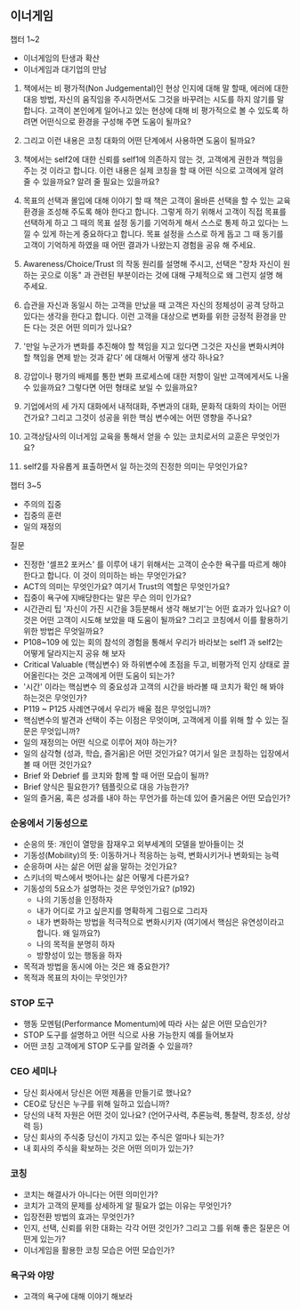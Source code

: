 ## 이너게임
챕터 1~2
- 이너게임의 탄생과 확산
- 이너게임과 대기업의 만남

1. 책에서는 비 평가적(Non Judgemental)인 현상 인지에 대해 말 할때, 에러에 대한 대응 방법, 자신의 움직임을 주시하면서도 그것을 바꾸려는 시도를 하지 않기를 말 합니다.
   고객이 본인에게 일어나고 있는 현상에 대해 비 평가적으로 볼 수 있도록 하려면 어떤식으로 환경을 구성해 주면 도움이 될까요? 

2. 그리고 이런 내용은 코칭 대화의 어떤 단계에서 사용하면 도움이 될까요?

3. 책에서는 self2에 대한 신뢰를 self1에 의존하지 않는 것, 고객에게 권한과 책임을 주는 것 이라고 합니다. 
   이런 내용은 실제 코칭을 할 때 어떤 식으로 고객에게 알려줄 수 있을까요? 알려 줄 필요는 있을까요?

4. 목표의 선택과 몰입에 대해 이야기 할 때 책은 고객이 올바른 선택을 할 수 있는 교육 환경을 조성해 주도록 해야 한다고 합니다. 
   그렇게 하기 위해서 고객이 직접 목표를 선택하게 하고 그 때의 목표 설정 동기를 기억하게 해서 스스로 통제 하고 있다는 느낄 수 있게 하는게 중요하다고 합니다.
   목표 설정을 스스로 하게 돕고 그 때 동기를 고객이 기억하게 하였을 때 어떤 결과가 나왔는지 경험을 공유 해 주세요.

5. Awareness/Choice/Trust 의 작동 원리를 설명해 주시고, 선택은 "장차 자신이 원하는 곳으로 이동" 과 관련된 부분이라는 것에 대해 구체적으로 왜 그런지 설명 해 주세요.

6. 습관을 자신과 동일시 하는 고객을 만났을 때 고객은 자신의 정체성이 공격 당하고 있다는 생각을 한다고 합니다. 이런 고객을 대상으로 변화를 위한 긍정적 환경을 만든 다는
   것은 어떤 의미가 있나요?

7. '만일 누군가가 변화를 추진해야 할 책임을 지고 있다면 그것은 자신을 변화시켜야 할 책임을 면제 받는 것과 같다' 에 대해서 어떻게 생각 하나요?

8. 강압이나 평가의 배제를 통한 변화 프로세스에 대한 저항이 일반 고객에게서도 나올 수 있을까요? 그렇다면 어떤 형태로 보일 수 있을까요?

9. 기업에서의 세 가지 대화에서 내적대화, 주변과의 대화, 문화적 대화의 차이는 어떤 건가요? 그리고 그것이 성공을 위한 핵심 변수에는 어떤 영향을 주나요?

10. 고객상담사의 이너게임 교육을 통해서 얻을 수 있는 코치로서의 교훈은 무엇인가요?

11. self2를 자유롭게 표출하면서 일 하는것의 진정한 의미는 무엇인가요?


챕터 3~5
- 주의의 집중
- 집중의 훈련
- 일의 재정의

질문
- 진정한 '셀프2 포커스' 를 이루어 내기 위해서는 고객이 순수한 욕구를 따르게 해야 한다고 합니다. 이 것이 의미하는 바는 무엇인가요?
- ACT의 의미는 무엇인가요? 여기서 Trust의 역할은 무엇인가요?
- 집중이 욕구에 지배당한다는 말은 무슨 의미 인가요?
- 시간관리 팁 '자신이 가진 시간을 3등분해서 생각 해보기'는 어떤 효과가 있나요? 이 것은 어떤 고객이 시도해 보았을 때 도움이 될까요? 그리고 코칭에서 이를 활용하기 위한 방법은 무엇일까요?
- P108~109 에 있는 회의 참석의 경험을 통해서 우리가 바라보는 self1 과 self2는 어떻게 달라지는지 공유 해 보자
- Critical Valuable (핵심변수) 와 하위변수에 초점을 두고, 비평가적 인지 상태로 끌어올린다는 것은 고객에게 어떤 도움이 되는가?
- '시간' 이라는 핵심변수 의 중요성과 고객의 시간을 바라볼 때 코치가 확인 해 봐야 하는것은 무엇인가?
- P119 ~ P125 사례연구에서 우리가 배울 점은 무엇입니까?
- 핵심변수의 발견과 선택이 주는 이점은 무엇이며, 고객에게 이를 위해 할 수 있는 질문은 무엇입니까?
- 일의 재정의는 어떤 식으로 이루어 져야 하는가?
- 일의 삼각형 (성과, 학습, 즐거움)은 어떤 것인가요? 여기서 일은 코칭하는 입장에서 볼 때 어떤 것인가요?
- Brief 와 Debrief 를 코치와 함께 할 때 어떤 모습이 될까?
- Brief 양식은 필요한가? 템플릿으로 대응 가능한가?
- 일의 즐거움, 혹은 성과를 내야 하는 무언가를 하는데 있어 즐거움은 어떤 모습인가?

### 순응에서 기동성으로
 * 순응의 뜻: 개인이 열망을 잠재우고 외부세계의 모델을 받아들이는 것
 * 기동성(Mobility)의 뜻: 이동하거나 적응하는 능력, 변화시키거나 변화되는 능력
 * 순응하며 사는 삶은 어떤 삶을 말하는 것인가요?
 * 스키너의 박스에서 벗어나는 삶은 어떻게 다른가요?
 * 기동성의 5요소가 설명하는 것은 무엇인가요? (p192)
   * 나의 기동성을 인정하자
   * 내가 어디로 가고 싶은지를 명확하게 그림으로 그리자
   * 내가 변화하는 방법을 적극적으로 변화시키자 (여기에서 핵심은 유연성이라고 합니다. 왜 일까요?)
   * 나의 목적을 분명히 하자
   * 방향성이 있는 행동을 하자
 * 목적과 방법을 동시에 아는 것은 왜 중요한가?
 * 목적과 목표의 차이는 무엇인가?
 
### STOP 도구
 * 행동 모멘텀(Performance Momentum)에 따라 사는 삶은 어떤 모습인가?
 * STOP 도구를 설명하고 어떤 식으로 사용 가능한지 예를 들어보자
 * 어떤 코칭 고객에게 STOP 도구를 알려줄 수 있을까?
 
### CEO 세미나
 * 당신 회사에서 당신은 어떤 제품을 만들기로 했나요?
 * CEO로 당신은 누구를 위해 일하고 있습니까? 
 * 당신의 내적 자원은 어떤 것이 있나요? (언어구사력, 추론능력, 통찰력, 창조성, 상상력 등)
 * 당신 회사의 주식중 당신이 가지고 있는 주식은 얼마나 되는가?
 * 내 회사의 주식을 확보하는 것은 어떤 의미가 있는가?
### 코칭
 * 코치는 해결사가 아니다는 어떤 의미인가?
 * 코치가 고객의 문제를 상세하게 알 필요가 없는 이유는 무엇인가?
 * 입장전환 방법의 효과는 무엇인가?
 * 인지, 선택, 신뢰를 위한 대화는 각각 어떤 것인가? 그리고 그를 위해 좋은 질문은 어떤게 있는가?
 * 이너게임을 활용한 코칭 모습은 어떤 모습인가?

### 욕구와 야망
 * 고객의 욕구에 대해 이야기 해보라

